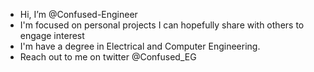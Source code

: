 - Hi, I’m @Confused-Engineer
- I'm focused on personal projects I can hopefully share with others to engage interest
- I'm have a degree in Electrical and Computer Engineering.
- Reach out to me on twitter @Confused_EG

<!---
Confused-Engineer/Confused-Engineer is a ✨ special ✨ repository because its `README.md` (this file) appears on your GitHub profile.
You can click the Preview link to take a look at your changes.
--->
